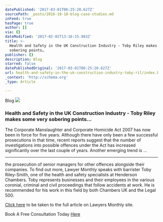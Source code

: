 ```yaml
---
datePublished: '2017-03-01T06:25:20.627Z'
sourcePath: _posts/2016-10-18-blog-case-studies.md
inFeed: true
hasPage: true
author: []
via: {}
dateModified: '2017-02-02T13:16:15.983Z'
title: >-
  Health and Safety in the UK Construction Industry - Toby Riley makes some very
  sobering points…
publisher: {}
description: Blog
starred: false
datePublishedOriginal: '2017-03-01T06:25:20.627Z'
url: health-and-safety-in-the-uk-construction-industry-toby-ril/index.html
_context: 'http://schema.org'
_type: Article

---
```

Blog
![](https://the-grid-user-content.s3-us-west-2.amazonaws.com/1267bebf-ffd1-466c-b679-f5ed6725daba.jpg)

### Health and Safety in the UK Construction Industry - Toby Riley makes some very sobering points...

The Corporate Manslaughter and Corporate Homicide Act 2007 has now been in force for five years. Although there have only been a few successful prosecutions in that time, recent reports suggest that the number of investigations into possible offences under the Act has increased significantly over the last couple of years. Another emerging trend is ...

---

the prosecution of senior managers for other offences alongside their companies. To find out more, Lawyer Monthly speaks with barrister Toby Riley-Smith, one of the health and safety specialists at Henderson Chambers. Toby represents businesses and their employees in the various coronial, criminal and civil proceedings that follow accidents at work. He is recommended for his work in this field by both Chambers UK and the Legal 500\.

[Click here][0] to be taken to the full article on Lawyers Monthly site.

Book A Free Consultation Today [Here][1]

[0]: http://www.hendersonchambers.co.uk/wp-content/uploads/pdf/toby-riley-smith-h-and-s-in-the-uk-construction-industry-october-2013.pdf
[1]: https://goo.gl/forms/s8sLzQSj8DeLYycu1